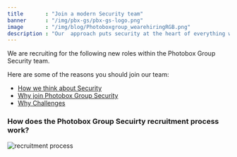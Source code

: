 ```yaml
---
title       : "Join a modern Security team"
banner      : "/img/pbx-gs/pbx-gs-logo.png"
image       : "/img/blog/Photoboxgroup_wearehiringRGB.png"
description : "Our  approach puts security at the heart of everything we do, from our architecture to our testing to our manufacturing. If this sounds like your kind of thing then get in touch, we’re hiring."
---
```


We are recruiting for the following new roles within the Photobox Group Security team. 

Here are some of the reasons you should join our team:

* [How we think about Security](/blog/2017/12/17/how-we-think-about-security/)
* [Why join Photobox Group Security](/roles/why-photobox/)
* [Why Challenges](/blog/2017/12/11/why-challenges/)

### How does the Photobox Group Secuirty recruitment process work?
![recruitment process](pbx-group-security/static/img/blog/Pbx_Security_Infographic_Amendments_Screen72ppp.jpg)
